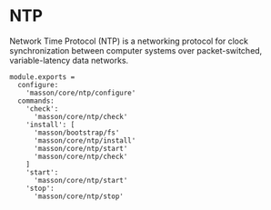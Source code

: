 
# NTP

Network Time Protocol (NTP) is a networking protocol for clock synchronization
between computer systems over packet-switched, variable-latency data networks.

    module.exports =
      configure:
        'masson/core/ntp/configure'
      commands:
        'check':
          'masson/core/ntp/check'
        'install': [
          'masson/bootstrap/fs'
          'masson/core/ntp/install'
          'masson/core/ntp/start'
          'masson/core/ntp/check'
        ]
        'start':
          'masson/core/ntp/start'
        'stop':
          'masson/core/ntp/stop'
